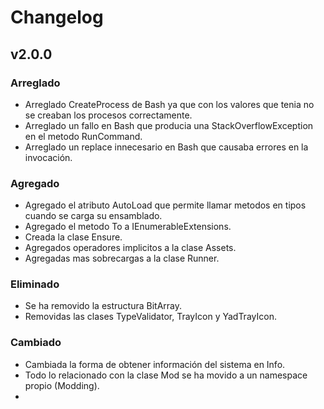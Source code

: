 ﻿# Changelog

## v2.0.0

### Arreglado
- Arreglado CreateProcess de Bash ya que con los valores que tenia no se creaban los procesos correctamente.
- Arreglado un fallo en Bash que producia una StackOverflowException en el metodo RunCommand.
- Arreglado un replace innecesario en Bash que causaba errores en la invocación.

### Agregado
- Agregado el atributo AutoLoad  que permite llamar metodos en tipos cuando se carga su ensamblado.
- Agregado el metodo To<T> a IEnumerableExtensions.
- Creada la clase Ensure.
- Agregados operadores implicitos a la clase Assets.
- Agregadas mas sobrecargas a la clase Runner.

### Eliminado
- Se ha removido la estructura BitArray.
- Removidas las clases TypeValidator, TrayIcon y YadTrayIcon.

### Cambiado
- Cambiada la forma de obtener información del sistema en Info.
- Todo lo relacionado con la clase Mod se ha movido a un namespace propio (Modding).
- 